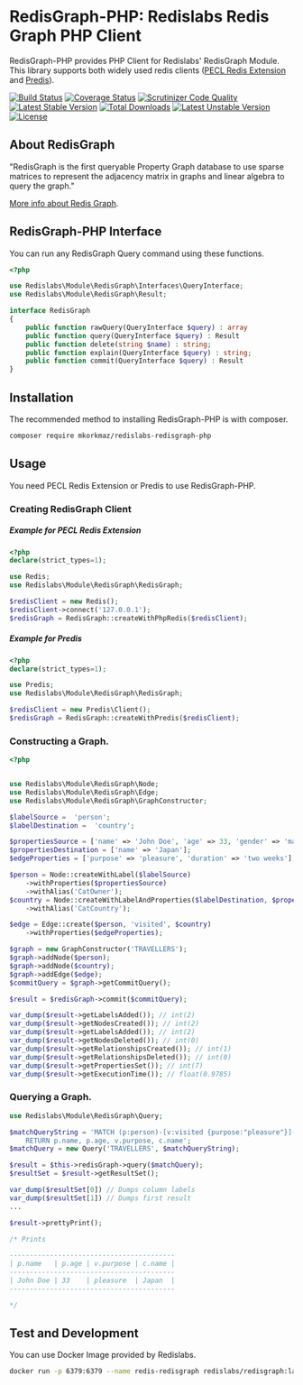 # RedisGraph-PHP: Redislabs Redis Graph PHP Client

RedisGraph-PHP provides PHP Client for Redislabs' RedisGraph Module. This library supports both widely used redis clients ([PECL Redis Extension](https://github.com/phpredis/phpredis/#readme) and [Predis](https://github.com/nrk/predis)).  


[![Build Status](https://api.travis-ci.org/mkorkmaz/redislabs-redisgraph-php.svg?branch=master)](https://travis-ci.org/mkorkmaz/redislabs-redisgraph-php) [![Coverage Status](https://coveralls.io/repos/github/mkorkmaz/redislabs-redisgraph-php/badge.svg?branch=master)](https://coveralls.io/github/mkorkmaz/redislabs-redisgraph-php?branch=master) [![Scrutinizer Code Quality](https://scrutinizer-ci.com/g/mkorkmaz/redislabs-redisgraph-php/badges/quality-score.png?b=master)](https://scrutinizer-ci.com/g/mkorkmaz/redislabs-redisgraph-php/?branch=master) [![Latest Stable Version](https://poser.pugx.org/mkorkmaz/redislabs-redisgraph-php/v/stable)](https://packagist.org/packages/mkorkmaz/redislabs-redisgraph-php) [![Total Downloads](https://poser.pugx.org/mkorkmaz/redislabs-redisgraph-php/downloads)](https://packagist.org/packages/mkorkmaz/redislabs-redisgraph-php) [![Latest Unstable Version](https://poser.pugx.org/mkorkmaz/redislabs-redisgraph-php/v/unstable)](https://packagist.org/packages/mkorkmaz/redislabs-redisgraph-php) [![License](https://poser.pugx.org/mkorkmaz/redislabs-redisgraph-php/license)](https://packagist.org/packages/mkorkmaz/redislabs-redisgraph-php)


## About RedisGraph

"RedisGraph is the first queryable Property Graph database to use sparse matrices to represent the adjacency matrix in graphs and linear algebra to query the graph."

[More info about Redis Graph](https://oss.redislabs.com/redisgraph/).


## RedisGraph-PHP Interface

You can run any RedisGraph Query command using these functions. 

```php
<?php

use Redislabs\Module\RedisGraph\Interfaces\QueryInterface;
use Redislabs\Module\RedisGraph\Result;

interface RedisGraph
{
    public function rawQuery(QueryInterface $query) : array
    public function query(QueryInterface $query) : Result
    public function delete(string $name) : string;
    public function explain(QueryInterface $query) : string;
    public function commit(QueryInterface $query) : Result
}

```

## Installation

The recommended method to installing RedisGraph-PHP is with composer.

```bash
composer require mkorkmaz/redislabs-redisgraph-php
```

## Usage

You need PECL Redis Extension or Predis to use RedisGraph-PHP. 

### Creating RedisGraph Client

##### Example for PECL Redis Extension

```php
<?php
declare(strict_types=1);

use Redis;
use Redislabs\Module\RedisGraph\RedisGraph;

$redisClient = new Redis();
$redisClient->connect('127.0.0.1');
$redisGraph = RedisGraph::createWithPhpRedis($redisClient);
```

##### Example for Predis

```php
<?php
declare(strict_types=1);

use Predis;
use Redislabs\Module\RedisGraph\RedisGraph;

$redisClient = new Predis\Client();
$redisGraph = RedisGraph::createWithPredis($redisClient);
```

### Constructing a Graph.

```php
<?php


use Redislabs\Module\RedisGraph\Node;
use Redislabs\Module\RedisGraph\Edge;
use Redislabs\Module\RedisGraph\GraphConstructor;

$labelSource =  'person';
$labelDestination =  'country';

$propertiesSource = ['name' => 'John Doe', 'age' => 33, 'gender' => 'male', 'status' => 'single'];
$propertiesDestination = ['name' => 'Japan'];
$edgeProperties = ['purpose' => 'pleasure', 'duration' => 'two weeks'];

$person = Node::createWithLabel($labelSource)
	->withProperties($propertiesSource)
	->withAlias('CatOwner');
$country = Node::createWithLabelAndProperties($labelDestination, $propertiesDestination)
	->withAlias('CatCountry');

$edge = Edge::create($person, 'visited', $country)
	->withProperties($edgeProperties);

$graph = new GraphConstructor('TRAVELLERS');
$graph->addNode($person);
$graph->addNode($country);
$graph->addEdge($edge);
$commitQuery = $graph->getCommitQuery();

$result = $redisGraph->commit($commitQuery);

var_dump($result->getLabelsAdded()); // int(2)
var_dump($result->getNodesCreated()); // int(2)
var_dump($result->getLabelsAdded()); // int(2)
var_dump($result->getNodesDeleted()); // int(0)
var_dump($result->getRelationshipsCreated()); // int(1)
var_dump($result->getRelationshipsDeleted()); // int(0)
var_dump($result->getPropertiesSet()); // int(7)
var_dump($result->getExecutionTime()); // float(0.9785)

```

### Querying a Graph.

```php
use Redislabs\Module\RedisGraph\Query;

$matchQueryString = 'MATCH (p:person)-[v:visited {purpose:"pleasure"}]->(c:country)
	RETURN p.name, p.age, v.purpose, c.name';
$matchQuery = new Query('TRAVELLERS', $matchQueryString);

$result = $this->redisGraph->query($matchQuery);
$resultSet = $result->getResultSet();

var_dump($resultSet[0]) // Dumps column labels
var_dump($resultSet[1]) // Dumps first result
...

$result->prettyPrint();

/* Prints

-----------------------------------------
| p.name   | p.age | v.purpose | c.name | 
-----------------------------------------
| John Doe | 33    | pleasure  | Japan  | 
-----------------------------------------

*/

```


## Test and Development

You can use Docker Image provided by Redislabs.

```bash
docker run -p 6379:6379 --name redis-redisgraph redislabs/redisgraph:latest
```